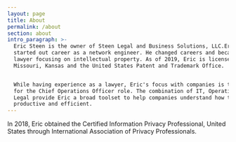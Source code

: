 ```yaml
---
layout: page
title: About
permalink: /about
section: about
intro_paragraph: >-
  Eric Steen is the owner of Steen Legal and Business Solutions, LLC.Eric
  started out career as a network engineer. He changed careers and became a
  lawyer focusing on intellectual property. As of 2019, Eric is licensed in
  Missouri, Kansas and the United States Patent and Trademark Office.


  While having experience as a lawyer, Eric's focus with companies is to provide
  for the Chief Operations Officer role. The combination of IT, Operations, and
  Legal provide Eric a broad toolset to help companies understand how to be more
  productive and efficient.
---
```

In 2018, Eric obtained the Certified Information Privacy Professional, United States through International Association of Privacy Professionals. 
